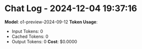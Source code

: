 # Chat Log - 2024-12-04 19:37:16
**Model**: o1-preview-2024-09-12
**Token Usage**:
- Input Tokens: 0
- Cached Tokens: 0
- Output Tokens: 0
**Cost**: $0.0000

